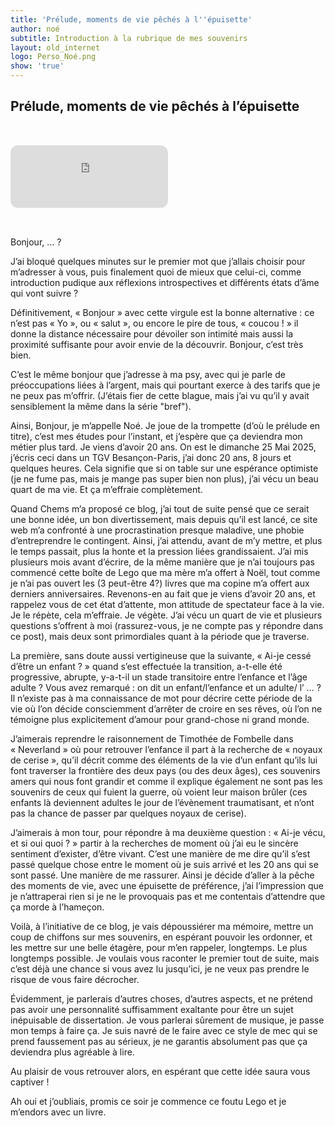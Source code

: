 ```yaml
---
title: 'Prélude, moments de vie pêchés à l''épuisette'
author: noé
subtitle: Introduction à la rubrique de mes souvenirs
layout: old_internet
logo: Perso_Noé.png
show: 'true'
---
```

## Prélude, moments de vie pêchés à l’épuisette

<iframe 
  style="border-radius:12px; margin: 2rem 0;" 
  src="https://open.spotify.com/embed/track/6drC7tBnx8AiYfTfBmDPVO?utm_source=generator" 
  frameBorder="0" 
  allowfullscreen="" 
  allow="autoplay; clipboard-write; encrypted-media; fullscreen; picture-in-picture" 
  loading="lazy"
  width="50%" 
  height="100" 
  frameborder="0" 
  allowfullscreen>
</iframe>

Bonjour, … ?

J’ai bloqué quelques minutes sur le premier mot que j’allais choisir pour m’adresser à vous, puis finalement quoi de mieux que celui-ci, comme introduction pudique aux réflexions introspectives et différents états d’âme qui vont suivre ? 

Définitivement, « Bonjour » avec cette virgule est la bonne alternative : ce n’est pas « Yo », ou « salut », ou encore le pire de tous, « coucou ! » il donne la distance nécessaire pour dévoiler son intimité mais aussi la proximité suffisante pour avoir envie de la découvrir. Bonjour, c’est très bien.

C’est le même bonjour que j’adresse à ma psy, avec qui je parle de préoccupations liées à l’argent, mais qui pourtant exerce à des tarifs que je ne peux pas m’offrir. (J’étais fier de cette blague, mais j’ai vu qu’il y avait sensiblement la même dans la série "bref"). 

Ainsi, Bonjour, je m’appelle Noé. Je joue de la trompette (d’où le prélude en titre), c’est mes études pour l’instant, et j’espère que ça deviendra mon métier plus tard. Je viens d’avoir 20 ans. On est le dimanche 25 Mai 2025, j’écris ceci dans un TGV Besançon-Paris, j’ai donc 20 ans, 8 jours et quelques heures. Cela signifie que si on table sur une espérance optimiste (je ne fume pas, mais je mange pas super bien non plus), j’ai vécu un beau quart de ma vie. Et ça m’effraie complètement. 

Quand Chems m’a proposé ce blog, j’ai tout de suite pensé que ce serait une bonne idée, un bon divertissement, mais depuis qu’il est lancé, ce site web m’a confronté à une procrastination presque maladive, une phobie d’entreprendre le contingent. Ainsi, j’ai attendu, avant de m’y mettre, et plus le temps passait, plus la honte et la pression liées grandissaient. J’ai mis plusieurs mois avant d’écrire, de la même manière que je n’ai toujours pas commencé cette boîte de Lego que ma mère m’a offert à Noël, tout comme je n’ai pas ouvert les (3 peut-être 4?) livres que ma copine m’a offert aux derniers anniversaires. Revenons-en au fait que je viens d’avoir 20 ans, et rappelez vous de cet état d’attente, mon attitude de spectateur face à la vie. Je le répète, cela m’effraie. Je végète. J’ai vécu un quart de vie et plusieurs questions s’offrent à moi (rassurez-vous, je ne compte pas y répondre dans ce post), mais deux sont primordiales quant à la période que je traverse. 


La première, sans doute aussi vertigineuse que la suivante, « Ai-je cessé d’être un enfant ? » quand s’est effectuée la transition, a-t-elle été progressive, abrupte, y-a-t-il un stade transitoire entre l’enfance et l’âge adulte ? Vous avez remarqué : on dit un enfant/l’enfance et un adulte/ l’ … ? Il n’existe pas à ma connaissance de mot pour décrire cette période de la vie où l’on décide consciemment d’arrêter de croire en ses rêves, où l’on ne témoigne plus explicitement d’amour pour grand-chose ni grand monde.

J’aimerais reprendre le raisonnement de Timothée de Fombelle dans « Neverland » où pour retrouver l’enfance il part à la recherche de « noyaux de cerise », qu’il décrit comme des éléments de la vie d’un enfant qu’ils lui font traverser la frontière des deux pays (ou des deux âges), ces souvenirs amers qui nous font grandir et comme il explique également ne sont pas les souvenirs de ceux qui fuient la guerre, où voient leur maison brûler (ces enfants là deviennent adultes le jour de l’évènement traumatisant, et n’ont pas la chance de passer par quelques noyaux de cerise).

J’aimerais à mon tour, pour répondre à ma deuxième question : « Ai-je vécu, et si oui quoi ? » partir à la recherches de moment où j’ai eu le sincère sentiment d’exister, d’être vivant. C’est une manière de me dire qu’il s’est passé quelque chose entre le moment où je suis arrivé et les 20 ans qui se sont passé. Une manière de me rassurer. Ainsi je décide d’aller à la pêche des moments de vie, avec une épuisette de préférence, j’ai l’impression que je n’attraperai rien si je ne le provoquais pas et me contentais d’attendre que ça morde à l’hameçon.

Voilà, à l’initiative de ce blog, je vais dépoussiérer ma mémoire, mettre un coup de chiffons sur mes souvenirs, en espérant pouvoir les ordonner, et les mettre sur une belle étagère, pour m’en rappeler, longtemps. Le plus longtemps possible. Je voulais vous raconter le premier tout de suite, mais c’est déjà une chance si vous avez lu jusqu’ici, je ne veux pas prendre le risque de vous faire décrocher. 

Évidemment, je parlerais d’autres choses, d’autres aspects, et ne prétend pas avoir une personnalité suffisamment exaltante pour être un sujet inépuisable de dissertation. Je vous parlerai sûrement de musique, je passe mon temps à faire ça. Je suis navré de le faire avec ce style de mec qui se prend faussement pas au sérieux, je ne garantis absolument pas que ça deviendra plus agréable à lire.

Au plaisir de vous retrouver alors, en espérant que cette idée saura vous captiver !

Ah oui et j’oubliais, promis ce soir je commence ce foutu Lego et je m’endors avec un livre.

